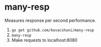 # many-resp

Measures response per second performance.

1. `go get github.com/kovacshuni/many-resp`
2. `many-resp`
3. Make requests to localhost:8080
